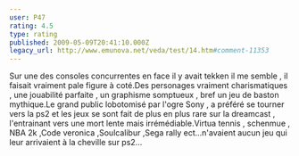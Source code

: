 ```yaml
---
user: P47
rating: 4.5
type: rating
published: 2009-05-09T20:41:10.000Z
legacy_url: http://www.emunova.net/veda/test/14.htm#comment-11353
---
```

Sur une des consoles concurrentes en face il y avait tekken il me semble , il faisait vraiment pale figure à coté.Des personages vraiment charismatiques , une jouabilité parfaite , un graphisme somptueux , bref un jeu de baston mythique.Le grand public lobotomisé par l'ogre Sony , a préféré se tourner vers la ps2 et les jeux se sont fait de plus en plus rare sur la dreamcast , l'entrainant vers une mort lente mais irrémédiable.Virtua tennis , schenmue , NBA 2k ,Code veronica ,Soulcalibur ,Sega rally ect...n'avaient aucun jeu qui leur arrivaient à la cheville sur ps2...